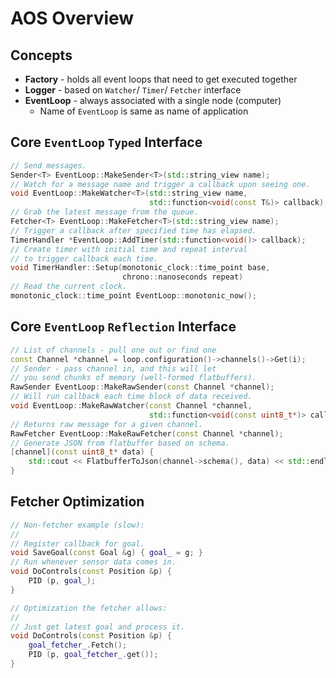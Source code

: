 # AOS Overview

## Concepts

- **Factory** - holds all event loops that need to get executed together
- **Logger** - based on `Watcher`/ `Timer`/ `Fetcher` interface
- **EventLoop** - always associated with a single node (computer)
	- Name of `EventLoop` is same as name of application

## Core `EventLoop` `Typed` Interface

```cpp
// Send messages.
Sender<T> EventLoop::MakeSender<T>(std::string_view name);
// Watch for a message name and trigger a callback upon seeing one.
void EventLoop::MakeWatcher<T>(std::string_view name,
							   std::function<void(const T&)> callback);
// Grab the latest message from the queue.
Fetcher<T> EventLoop::MakeFetcher<T>(std::string_view name);
// Trigger a callback after specified time has elapsed.
TimerHandler *EventLoop::AddTimer(std::function<void()> callback);
// Create timer with initial time and repeat interval
// to trigger callback each time.
void TimerHandler::Setup(monotonic_clock::time_point base,
						 chrono::nanoseconds repeat)
// Read the current clock.
monotonic_clock::time_point EventLoop::monotonic_now();
```

## Core `EventLoop` `Reflection` Interface

```cpp
// List of channels - pull one out or find one
const Channel *channel = loop.configuration()->channels()->Get(i);
// Sender - pass channel in, and this will let
// you send chunks of memory (well-formed flatbuffers).
RawSender EventLoop::MakeRawSender(const Channel *channel);
// Will run callback each time block of data received.
void EventLoop::MakeRawWatcher(const Channel *channel,
							   std::function<void(const uint8_t*)> callback);
// Returns raw message for a given channel.
RawFetcher EventLoop::MakeRawFetcher(const Channel *channel);
// Generate JSON from flatbuffer based on schema.
[channel](const uint8_t* data) {
	std::cout << FlatbufferToJson(channel->schema(), data) << std::endl;
}
```



## Fetcher Optimization

```cpp
// Non-fetcher example (slow):
//
// Register callback for goal.
void SaveGoal(const Goal &g) { goal_ = g; }
// Run whenever sensor data comes in.
void DoControls(const Position &p) {
	PID (p, goal_);
}

// Optimization the fetcher allows:
//
// Just get latest goal and process it.
void DoControls(const Position &p) {
	goal_fetcher_.Fetch();
	PID (p, goal_fetcher_.get());
}
```
